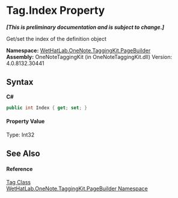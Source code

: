 # Tag.Index Property 
 _**\[This is preliminary documentation and is subject to change.\]**_

Get/set the index of the definition object

**Namespace:**&nbsp;<a href="56352230-71f2-f4b7-63a8-983965663af5">WetHatLab.OneNote.TaggingKit.PageBuilder</a><br />**Assembly:**&nbsp;OneNoteTaggingKit (in OneNoteTaggingKit.dll) Version: 4.0.8132.30441

## Syntax

**C#**<br />
``` C#
public int Index { get; set; }
```


#### Property Value
Type: Int32

## See Also


#### Reference
<a href="f84aa4b9-4734-c115-b8ef-beb07a0254d1">Tag Class</a><br /><a href="56352230-71f2-f4b7-63a8-983965663af5">WetHatLab.OneNote.TaggingKit.PageBuilder Namespace</a><br />